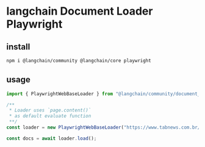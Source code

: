 # langchain Document Loader Playwright

## install

```sh
npm i @langchain/community @langchain/core playwright
```

## usage

```ts
import { PlaywrightWebBaseLoader } from "@langchain/community/document_loaders/web/playwright";

/**
 * Loader uses `page.content()`
 * as default evaluate function
 **/
const loader = new PlaywrightWebBaseLoader("https://www.tabnews.com.br/");

const docs = await loader.load();
```
